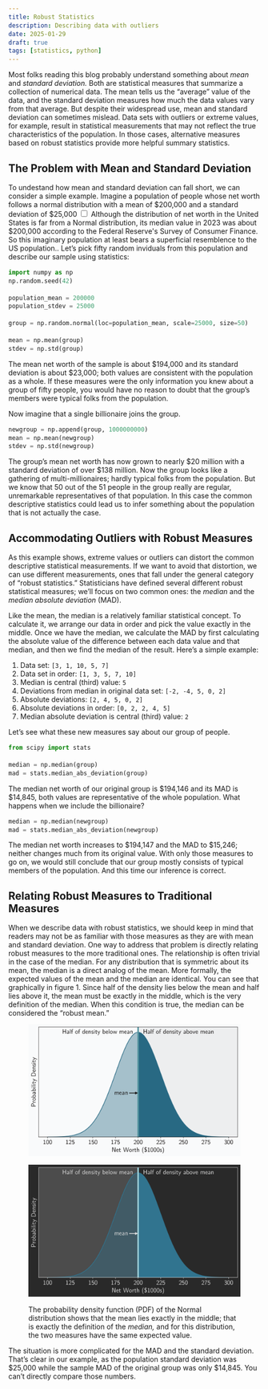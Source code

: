 ```yaml
---
title: Robust Statistics
description: Describing data with outliers
date: 2025-01-29
draft: true
tags: [statistics, python]
---
```


Most folks reading this blog probably understand something about _mean_ and _standard deviation._ Both are statistical measures that summarize a collection of numerical data. The mean tells us the “average” value of the data, and the standard deviation measures how much the data values vary from that average. But despite their widespread use, mean and standard deviation can sometimes mislead. Data sets with outliers or extreme values, for example, result in statistical measurements that may not reflect the true characteristics of the population. In those cases, alternative measures based on robust statistics provide more helpful summary statistics.

## The Problem with Mean and Standard Deviation

To undestand how mean and standard deviation can fall short, we can consider a simple example. Imagine a population of people whose net worth follows a normal distribution with a mean of \$200,000 and a standard deviation of \$25,000<label for="sn-1" class="sidenote-toggle sidenote-number"></label>
<input type="checkbox" id="sn-1" class="sidenote-toggle" />
<span class="sidenote">Although the distribution of net worth in the United States is far from a Normal distribution, its median value in 2023 was about \$200,000 according to the Federal Reserve's <a src="https://www.federalreserve.gov/econres/scfindex.htm">Survey of Consumer Finance</a>. So this imaginary population at least bears a superficial resemblence to the <abbr>US</abbr> population.</span>. Let’s pick fifty random inviduals from this population and describe our sample using statistics:

```python
import numpy as np
np.random.seed(42)

population_mean = 200000
population_stdev = 25000

group = np.random.normal(loc=population_mean, scale=25000, size=50)

mean = np.mean(group)
stdev = np.std(group)
```

The mean net worth of the sample is about \$194,000 and its standard deviation is about \$23,000; both values are consistent with the population as a whole. If these measures were the only information you knew about a group of fifty people, you would have no reason to doubt that the group’s members were typical folks from the population.

Now imagine that a single billionaire joins the group.

```python
newgroup = np.append(group, 1000000000)
mean = np.mean(newgroup)
stdev = np.std(newgroup)
```

The group’s mean net worth has now grown to nearly \$20 million with a standard deviation of over \$138 million. Now the group looks like a gathering of multi-millionaires; hardly typical folks from the population. But we know that 50 out of the 51 people in the group really are regular, unremarkable representatives of that population. In this case the common descriptive statistics could lead us to infer something about the population that is not actually the case.

## Accommodating Outliers with Robust Measures

As this example shows, extreme values or outliers can distort the common descriptive statistical measurements. If we want to avoid that distortion, we can use different measurements, ones that fall under the general category of “robust statistics.” Statisticians have defined several different robust statistical measures; we’ll focus on two common ones: the _median_ and the _median absolute deviation_ (<abbr>MAD</abbr>).

Like the mean, the median is a relatively familiar statistical concept. To calculate it, we arrange our data in order and pick the value exactly in the middle. Once we have the median, we calculate the <abbr>MAD</abbr> by first calculating the absolute value of the difference between each data value and that median, and then we find the median of the result. Here’s a simple example:

1. Data set: `[3, 1, 10, 5, 7]`
2. Data set in order:  `[1, 3, 5, 7, 10]`
3. Median is central (third) value: `5`
4. Deviations from median in original data set: `[-2, -4, 5, 0, 2]`
5. Absolute deviations: `[2, 4, 5, 0, 2]`
6. Absolute deviations in order: `[0, 2, 2, 4, 5]`
7. Median absolute deviation is central (third) value: `2`

Let’s see what these new measures say about our group of people.

```python
from scipy import stats

median = np.median(group)
mad = stats.median_abs_deviation(group)
```

The median net worth of our original group is \$194,146 and its <abbr>MAD</abbr> is \$14,845, both values are representative of the whole population. What happens when we include the billionaire?

```python
median = np.median(newgroup)
mad = stats.median_abs_deviation(newgroup)
```

The median net worth increases to \$194,147 and the <abbr>MAD</abbr> to $15,246; neither changes much from its original value. With only those measures to go on, we would still conclude that our group mostly consists of typical members of the population. And this time our inference is correct.

## Relating Robust Measures to Traditional Measures

When we describe data with robust statistics, we should keep in mind that readers may not be as familiar with those measures as they are with mean and standard deviation. One way to address that problem is directly relating robust measures to the more traditional ones. The relationship is often trivial in the case of the median. For any distribution that is symmetric about its mean, the median is a direct analog of the mean. More formally, the expected values of the mean and the median are identical.  You can see that graphically in figure 1. Since half of the density lies below the mean and half lies above it, the mean must be exactly in the middle, which is the very definition of the median. When this condition is true, the median can be considered the “robust mean.”

<figure>

![PDF of Normal distribution shows that the mean lies exactly in the middle and, therefore, is equivalent to the median](medianlight.png)

![PDF of Normal distribution shows that the mean lies exactly in the middle and, therefore, is equivalent to the median](mediandark.png)

<figcaption>The probability density function (<abbr>PDF</abbr>) of the Normal distribution shows that the mean lies exactly in the middle; that is exactly the definition of the <em>median,</em> and for this distribution, the two measures have the same expected value.</figcaption></figure>

The situation is more complicated for the <abbr>MAD</abbr> and the standard deviation. That’s clear in our example, as the population standard deviation was \$25,000 while the sample <abbr>MAD</abbr> of the original group was only \$14,845. You can’t directly compare those numbers.
